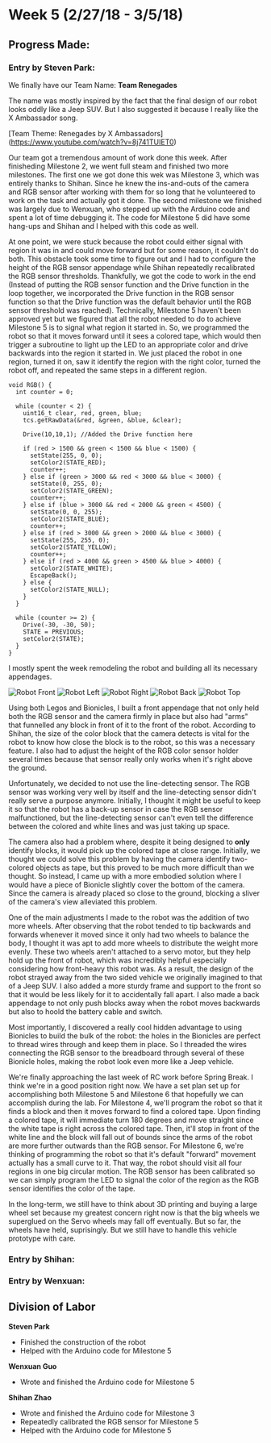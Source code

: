 # Week 5 (2/27/18 - 3/5/18)

## Progress Made:

### Entry by Steven Park:

We finally have our Team Name: **Team Renegades**

The name was mostly inspired by the fact that the final design of our robot looks oddly like a Jeep SUV. But I also suggested it because I really like the X Ambassador song.

[Team Theme: Renegades by X Ambassadors] (https://www.youtube.com/watch?v=8j741TUIET0)

Our team got a tremendous amount of work done this week. After finisheding Milestone 2, we went full steam and finished two more milestones. 
The first one we got done this wek was Milestone 3, which was entirely thanks to Shihan. Since he knew the ins-and-outs of the camera and RGB sensor after working with them for so long that he volunteered to work on the task and actually got it done.
The second milestone we finished was largely due to Wenxuan, who stepped up with the Arduino code and spent a lot of time debugging it. 
The code for Milestone 5 did have some hang-ups and Shihan and I helped with this code as well. 

At one point, we were stuck because the robot could either signal with region it was in and could move forward but for some reason, it couldn't do both.
This obstacle took some time to figure out and I had to configure the height of the RGB sensor appendage while Shihan repeatedly recalibrated the RGB sensor thresholds.
Thankfully, we got the code to work in the end (Instead of putting the RGB sensor function and the Drive function in the loop together, we incorporated the Drive function in the RGB sensor function so that the Drive function was the default behavior until the RGB sensor threshold was reached).
Technically, Milestone 5 haven't been approved yet but we figured that all the robot needed to do to achieve Milestone 5 is to signal what region it started in. 
So, we programmed the robot so that it moves forward until it sees a colored tape, which would then trigger a subroutine to light up the LED to an appropriate color and drive backwards into the region it started in.
We just placed the robot in one region, turned it on, saw it identify the region with the right color, turned the robot off, and repeated the same steps in a different region.


```
void RGB() {
  int counter = 0;
  
  while (counter < 2) {
    uint16_t clear, red, green, blue;
    tcs.getRawData(&red, &green, &blue, &clear);

    Drive(10,10,1);	//Added the Drive function here
    
    if (red > 1500 && green < 1500 && blue < 1500) {
      setState(255, 0, 0);
      setColor2(STATE_RED);
      counter++;
    } else if (green > 3000 && red < 3000 && blue < 3000) {
      setState(0, 255, 0);
      setColor2(STATE_GREEN);
      counter++;
    } else if (blue > 3000 && red < 2000 && green < 4500) {
      setState(0, 0, 255);
      setColor2(STATE_BLUE);
      counter++;
    } else if (red > 3000 && green > 2000 && blue < 3000) {
      setState(255, 255, 0);
      setColor2(STATE_YELLOW);
      counter++;
    } else if (red > 4000 && green > 4500 && blue > 4000) {
      setColor2(STATE_WHITE);
      EscapeBack();
    } else {
      setColor2(STATE_NULL);
    }
  }

  while (counter >= 2) {
    Drive(-30, -30, 50);
    STATE = PREVIOUS;
    setColor2(STATE);
  }
}
```

I mostly spent the week remodeling the robot and building all its necessary appendages. 

![Robot Front](/Photos_and_Videos/Week5/Front.JPG)
![Robot Left](/Photos_and_Videos/Week5/Left.JPG)
![Robot Right](/Photos_and_Videos/Week5/Right.JPG)
![Robot Back](/Photos_and_Videos/Week5/Back.JPG)
![Robot Top](/Photos_and_Videos/Week5/Top.JPG)

Using both Legos and Bionicles, I built a front appendage that not only held both the RGB sensor and the camera firmly in place but also had "arms" that funnelled any block in front of it to the front of the robot.
According to Shihan, the size of the color block that the camera detects is vital for the robot to know how close the block is to the robot, so this was a necessary feature.
I also had to adjust the height of the RGB color sensor holder several times because that sensor really only works when it's right above the ground.

Unfortunately, we decided to not use the line-detecting sensor. The RGB sensor was working very well by itself and the line-detecting sensor didn't really serve a purpose anymore.
Initially, I thought it might be useful to keep it so that the robot has a back-up sensor in case the RGB sensor malfunctioned, but the line-detecting sensor can't even tell the difference between the colored and white lines and was just taking up space.

The camera also had a problem where, despite it being designed to **only** identify blocks, it would pick up the colored tape at close range. 
Initially, we thought we could solve this problem by having the camera identify two-colored objects as tape, but this proved to be much more difficult than we thought. 
So instead, I came up with a more embodied solution where I would have a piece of Bionicle slightly cover the bottom of the camera. Since the camera is already placed so close to the ground, blocking a sliver of the camera's view alleviated this problem.

One of the main adjustments I made to the robot was the addition of two more wheels. After observing that the robot tended to tip backwards and forwards whenever it moved since it only had two wheels to balance the body, I thought it was apt to add more wheels to distribute the weight more evenly.
These two wheels aren't attached to a servo motor, but they help hold up the front of robot, which was incredibly helpful especially considering how front-heavy this robot was. As a result, the design of the robot strayed away from the two sided vehicle we originally imagined to that of a Jeep SUV.
I also added a more sturdy frame and support to the front so that it would be less likely for it to accidentally fall apart. I also made a back appendage to not only push blocks away when the robot moves backwards but also to hoold the battery cable and switch.

Most importantly, I discovered a really cool hidden advantage to using Bionicles to build the bulk of the robot: the holes in the Bionicles are perfect to thread wires through and keep them in place.
So I threaded the wires connecting the RGB sensor to the breadboard through several of these Bionicle holes, making the robot look even more like a Jeep vehicle.

We're finally approaching the last week of RC work before Spring Break. I think we're in a good position right now. We have a set plan set up for accomplishing both Milestone 5 and Milestone 6 that hopefully we can accomplish during the lab.
For Milestone 4, we'll program the robot so that it finds a block and then it moves forward to find a colored tape. Upon finding a colored tape, it will immediate turn 180 degrees and move straight since the white tape is right across the colored tape. Then, it'll stop in front of the white line and the block will fall out of bounds since the arms of the robot are more further outwards than the RGB sensor.
For Milestone 6, we're thinking of programming the robot so that it's default "forward" movement actually has a small curve to it. That way, the robot should visit all four regions in one big circular motion. The RGB sensor has been calibrated so we can simply program the LED to signal the color of the region as the RGB sensor identifies the color of the tape.

In the long-term, we still have to think about 3D printing and buying a large wheel set because my greatest concern right now is that the big wheels we superglued on the Servo wheels may fall off eventually. But so far, the wheels have held, suprisingly.
But we still have to handle this vehicle prototype with care.


### Entry by Shihan:


### Entry by Wenxuan:


## Division of Labor
**Steven Park**
- Finished the construction of the robot
- Helped with the Arduino code for Milestone 5

**Wenxuan Guo**
- Wrote and finished the Arduino code for Milestone 5

**Shihan Zhao**
- Wrote and finished the Arduino code for Milestone 3
- Repeatedly calibrated the RGB sensor for Milestone 5
- Helped with the Arduino code for Milestone 5

